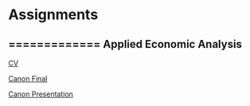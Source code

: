 # Assignments
=============
Applied Economic Analysis
-------------------------
[CV](https://github.com/rjcollier91/Assignments/blob/master/CV.md)

[Canon Final](https://github.com/rjcollier91/Assignments/blob/master/Canon12ECB-Edits.pdf)

[Canon Presentation](https://www.youtube.com/watch?v=o12Aai0v8ZY&feature=youtu.be)
